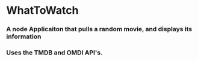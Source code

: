 # WhatToWatch


### A node Applicaiton that pulls a random movie, and displays its information
### Uses the TMDB and OMDI API's.
